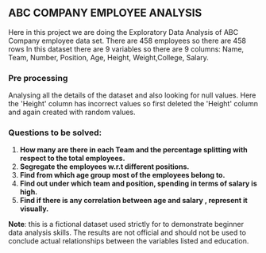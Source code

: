 ## ABC COMPANY EMPLOYEE ANALYSIS
Here in this project we are doing the Exploratory Data Analysis of ABC Company employee data set.
There are 458 employees so there are 458 rows 
In this dataset there are 9 variables so there are 9 columns: Name, Team, Number, Position, Age, Height, Weight,College, Salary.

### Pre processing
Analysing all the details of the dataset and also looking for null values.
Here the 'Height' column has incorrect values so first deleted the 'Height' column and again created with random values.


### Questions to be solved:
1. **How many are there in each Team and the percentage splitting with respect to the total employees.**
2. **Segregate the employees w.r.t different positions.**
3. **Find from which age group most of the employees belong to.**
4. **Find out under which team and position, spending in terms of salary is high.**
5. **Find if there is any correlation between age and salary , represent it visually.**

**Note**: this is a fictional dataset used strictly for to demonstrate beginner data analysis skills. 
The results are not official and should not be used to conclude actual relationships between the variables listed and education.


